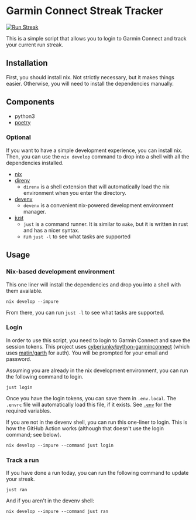 # Garmin Connect Streak Tracker

[![Run Streak](https://img.shields.io/badge/dynamic/json?url=https%3A%2F%2Fraw.githubusercontent.com%2Fisbecker%2Fstreak-tracker%2Fmain%2Fstreak.json&query=%24.total_count&suffix=%20days&style=for-the-badge&label=%F0%9F%8F%83%20Run%20Streak&color=lawngreen&link=https%3A%2F%2Fgithub.com%2Fisbecker%2Fstreak-tracker)](https://github.com/isbecker/streak-tracker)

This is a simple script that allows you to login to Garmin Connect and track your current run streak.

## Installation

First, you should install nix. Not strictly necessary, but it makes things easier.
Otherwise, you will need to install the dependencies manually.

## Components

- python3
- [poetry](https://python-poetry.org/docs/)

### Optional

If you want to have a simple development experience, you can install nix.
Then, you can use the `nix develop` command to drop into a shell with all the dependencies installed.

- [nix](https://nixos.org/)
- [direnv](https://github.com/direnv/direnv)
  - `direnv` is a shell extension that will automatically load the nix environment when you enter the directory.
- [devenv](https://devenv.sh)
  - `devenv` is a convenient nix-powered development environment manager.
- [just](https://github.com/casey/just)
  - `just` is a command runner. It is similar to `make`, but it is written in rust and has a nicer syntax.
  - run `just -l` to see what tasks are supported

## Usage

### Nix-based development environment

This one liner will install the dependencies and drop you into a shell with them available.

```console
nix develop --impure
```

From there, you can run `just -l` to see what tasks are supported.

### Login

In order to use this script, you need to login to Garmin Connect and save the session tokens. This project uses [cyberjunky/python-garminconnect](https://github.com/cyberjunky/python-garminconnect/) (which uses [matin/garth](https://github.com/matin/garth) for auth). You will be prompted for your email and password.

Assuming you are already in the nix development environment, you can run the following command to login.

```console
just login
```

Once you have the login tokens, you can save them in `.env.local`. The `.envrc` file will automatically load this file, if it exists. See [`.env`](.env) for the required variables.

If you are not in the devenv shell, you can run this one-liner to login. This is how the GitHub Action works (although that doesn't use the login command; see below).

```console
nix develop --impure --command just login
```

### Track a run

If you have done a run today, you can run the following command to update your streak.

```console
just ran
```

And if you aren't in the devenv shell:

```console
nix develop --impure --command just ran
```
